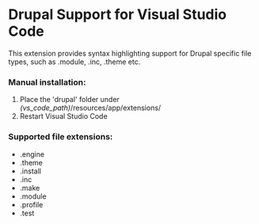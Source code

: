 # Drupal Support for Visual Studio Code

This extension provides syntax highlighting support for Drupal specific file types, such as .module, .inc, .theme etc.

### Manual installation:

1. Place the 'drupal' folder under *(vs_code_path)*/resources/app/extensions/
2. Restart Visual Studio Code

### Supported file extensions:

* .engine 
* .theme 
* .install 
* .inc 
* .make 
* .module 
* .profile 
* .test
